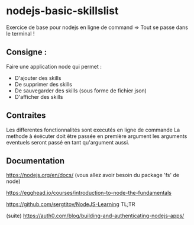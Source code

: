 # nodejs-basic-skillslist
Exercice de base pour nodejs en ligne de command => Tout se passe dans le terminal !

## Consigne :

Faire une application node qui permet :
- D'ajouter des skills
- De supprimer des skills
- De sauvegarder des skills (sous forme de fichier json)
- D'afficher des skills

## Contraites

Les differentes fonctionnalités sont executés en ligne de commande
La methode à éxécuter doit être passée en première argument
les arguments eventuels seront passé en tant qu'argument aussi.

## Documentation

https://nodejs.org/en/docs/
(vous allez avoir besoin du package 'fs' de node)

https://egghead.io/courses/introduction-to-node-the-fundamentals

https://github.com/sergtitov/NodeJS-Learning TL;TR

(suite)
https://auth0.com/blog/building-and-authenticating-nodejs-apps/
